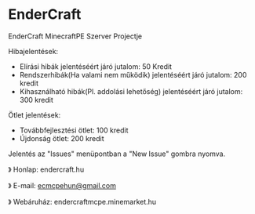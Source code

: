 # EnderCraft
EnderCraft MinecraftPE Szerver Projectje

Hibajelentések:
 - Elírási hibák jelentéséért járó jutalom: 50 Kredit
 - Rendszerhibák(Ha valami nem működik) jelentéséért járó jutalom: 200 kredit
 - Kihasználható hibák(Pl. addolási lehetőség) jelentéséért járó jutalom: 300 kredit
 
Ötlet jelentések:
 - Továbbfejlesztési ötlet: 100 kredit
 - Újdonság ötlet: 200 kredit

Jelentés az "Issues" menüpontban a "New Issue" gombra nyomva.

》 Honlap: endercraft.hu

》 E-mail: ecmcpehun@gmail.com

》 Webáruház: endercraftmcpe.minemarket.hu
